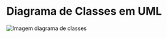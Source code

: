 # Diagrama de Classes em UML
![Imagem diagrama de classes](https://github.com/user-attachments/assets/f238a338-7c4a-4915-b851-a18a22d5d00b)
